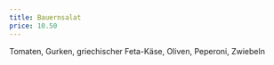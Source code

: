 ```yaml
---
title: Bauernsalat
price: 10.50
---
```


Tomaten, Gurken, griechischer Feta-Käse, Oliven, Peperoni, Zwiebeln
